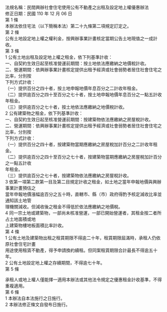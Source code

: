 法規名稱：民間興辦社會住宅使用公有不動產之出租及設定地上權優惠辦法  
修正日期：民國 110 年 12 月 06 日  
第 1 條  
本辦法依住宅法（以下簡稱本法）第二十九條第二項規定訂定之。  
第 2 條  
公有土地設定地上權之權利金，按興辦事業計畫核定當期公告土地現值之一成計收。  
第 3 條  
1 公有土地出租及設定地上權之租金，依下列基準計收：  
一、自契約生效日起至核准營運前期間：按土地依法應繳納之地價稅計收。  
二、營運期間：依興辦事業計畫核定提供出租予經濟或社會弱勢者居住社會住宅之比率，分別按  
下列方式計收：  
（一）提供百分之四十者，按土地申報地價年息百分之二計收年租金。  
（二）提供逾百分之四十至百分之七十者，按土地申報地價年息百分之一點五計收年租金。  
（三）提供逾百分之七十者，按土地依法應繳納之地價稅計收。  
2 公有建築物之租金，依下列基準計收：  
一、自契約生效日起至核准營運前期間：按建築物依法應繳納之房屋稅計收。  
二、營運期間：依興辦事業計畫核定提供出租予經濟或社會弱勢者居住社會住宅之比率，分別按  
下列方式計收：  
（一）提供百分之四十者，按建築物當期應繳納之房屋稅加計百分之二計收年租金。  
（二）提供逾百分之四十至百分之七十者，按建築物當期應繳納之房屋稅加計百分之一點五計收  
年租金。  
（三）提供逾百分之七十者，按建築物依法應繳納之房屋稅計收。  
3 依第一項第二款第一目及第二目規定計收之租金，如土地之當年申報地價與興辦事業計畫預估之  
當年申報地價漲幅逾百分之五十時，直轄市、縣（市）政府得酌予核定減收比率並通知該土地管  
理機關減收。但減收後之租金不得低於依法應繳納之地價稅。  
4 同一宗土地或建築物，一部尚未核准營運，一部已開始營運者，其租金按二者所占土地面積或地  
上建築物樓地板面積比率計收。  
第 4 條  
1 公有土地及建築物出租之租賃期限不得逾二十年，租賃期限屆滿時，承租人仍依原社會住宅計畫  
用途使用租賃不動產，得予申請換約續租。但同案租賃期限合計最長不得逾五十年。  
2 公有土地設定地上權之存續期間，不得逾七十年。  
第 5 條  


承租人或地上權人僅能擇一適用本辦法或其他法令規定之優惠租金計收基準，不得重複適用。  
第 6 條  
1 本辦法自本法施行之日施行。  
2 本辦法修正條文自發布日施行。  


